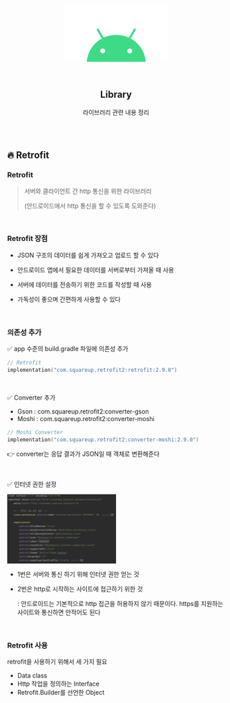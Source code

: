 <div align="center">
  <p>
    <img src="../README.assets/android.png">
  </p>
  <br>
  <h2>Library</h2>
  <p>라이브러리 관련 내용 정리</p>
  <br>
  <br>
</div>



## 🔥 Retrofit

### Retrofit

> 서버와 클라이언트 간 http 통신을 위한 라이브러리
>
> (안드로이드에서 http 통신을 할 수 있도록 도와준다)

<br>

### Retrofit 장점

- JSON 구조의 데이터를 쉽게 가져오고 업로드 할 수 있다
- 안드로이드 앱에서 필요한 데이터를 서버로부터 가져올 때 사용 
- 서버에 데이터를 전송하기 위한 코드를 작성할 때 사용

- 가독성이 좋으며 간편하게 사용할 수 있다

<br>

### 의존성 추가

✅ app 수준의 build.gradle 파일에 의존성 추가

```kotlin
// Retrofit
implementation("com.squareup.retrofit2:retrofit:2.9.0")
```

<br>

✅ Converter 추가

- Gson : com.squareup.retrofit2:converter-gson
- Moshi : com.squareup.retrofit2:converter-moshi

```kotlin
// Moshi Converter
implementation("com.squareup.retrofit2:converter-moshi:2.9.0")
```

👉 converter는 응답 결과가 JSON일 때 객체로 변환해준다

<br>

✅ 인터넷 권한 설정

<img src="../README.assets/retrofit.png" alt="retrofit" align="center" width="50%" />

- 1번은 서버와 통신 하기 위해 인터넷 권한 얻는 것

- 2번은 http로 시작하는 사이트에 접근하기 위한 것

  : 안드로이드는 기본적으로 http 접근을 허용하지 않기 때문이다. https를 지원하는 사이트와 통신하면 안적어도 된다

<br>

### Retrofit 사용

retrofit을 사용하기 위해서 세 가지 필요

- Data class
- Http 작업을 정의하는 Interface
- Retrofit.Builder를 선언한 Object
